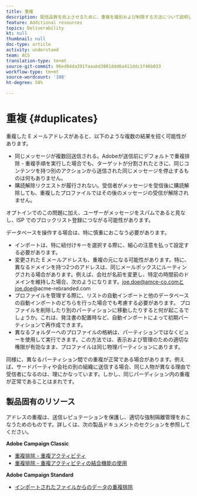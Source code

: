 ```yaml
---
title: 重複
description: 配信品質を向上させるために、重複を識別および制限する方法について説明します。
feature: Additional resources
topics: Deliverability
kt: null
thumbnail: null
doc-type: article
activity: understand
team: ACS
translation-type: tm+mt
source-git-commit: 96ed84da391faaabd3001ddd6a411ddc1f46b033
workflow-type: tm+mt
source-wordcount: '388'
ht-degree: 58%

---
```



# 重複 {#duplicates}

重複した E メールアドレスがあると、以下のような複数の結果を招く可能性があります。

* 同じメッセージが複数回送信される。Adobeが送信前にデフォルトで重複排除 - 重複手順を実行した場合でも、ターゲットが分割されたときに、同じコンテンツを持つ別のアクションから送信された同じメッセージを停止するものは何もありません。
* 購読解除リクエストが履行されない。受信者がメッセージを受信後に購読解除しても、重複したプロファイルではその後のメッセージの受信が解除されません。

オプトインでのこの問題に加え、ユーザーがメッセージをスパムであると見なし、ISP でのブロックリスト登録につながる可能性があります。

データベースを操作する場合は、特に慎重におこなう必要があります。

* インポートは、特に紐付けキーを選択する際に、細心の注意を払って設定する必要があります。
* 変更された E メールアドレスも、重複の元になる可能性があります。特に、異なるドメインを持つ2つのアドレスは、同じメールボックスにルーティングされる場合があります。例えば、会社が名前を変更し、特定の時間前のドメインを維持した場合、次のようになります。joe.doe@amce-co.comとjoe.doe@acme-rebranded.com
* プロファイルを管理する際に、リストの自動インポートと他のデータベースの自動インポートのどちらを行った場合でも考慮する必要があります。 プロファイルを削除したり別のパーティションに移動したりすると何が起こるでしょうか。これは、発注書の配置時など、自動インポートによって初期パーティションで再作成できます。
* 異なるフォルダーへのプロファイルの格納は、パーティションではなくビューを使用して実行できます。この方法では、表示および管理のための適切な権限が有効なまま、プロファイルは同じ物理パーティションにあります。

同様に、異なるパーティション間での重複が正常である場合があります。例えば、サードパーティや会社の別の組織に送信する場合、同じ人物が異なる理由で受信者になるのは、理にかなっています。しかし、同じパーディション内の重複が正常であることはまれです。

## 製品固有のリソース

アドレスの重複は、送信レピュテーションを保護し、適切な強制隔離管理をおこなうためのものです。詳しくは、次の製品ドキュメントのセクションを参照してください。

**Adobe Campaign Classic**

* [重複排除 - 重複アクティビティ](https://experienceleague.adobe.com/docs/campaign-classic/using/automating-with-workflows/targeting-activities/deduplication.html)
* [重複排除 - 重複アクティビティの結合機能の使用](https://experienceleague.adobe.com/docs/campaign-classic/using/automating-with-workflows/use-cases/data-management/deduplication-merge.html)

**Adobe Campaign Standard**

* [インポートされたファイルからのデータの重複排除](https://experienceleague.adobe.com/docs/campaign-standard/using/managing-processes-and-data/workflow-use-case/data-management/deduplicating-data-imported-file.html)